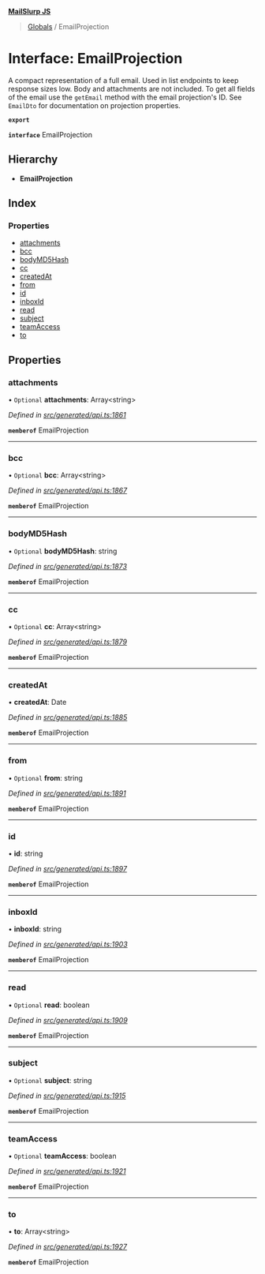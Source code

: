 **[MailSlurp JS](../README.md)**

> [Globals](../README.md) / EmailProjection

# Interface: EmailProjection

A compact representation of a full email. Used in list endpoints to keep response sizes low. Body and attachments are not included. To get all fields of the email use the `getEmail` method with the email projection's ID. See `EmailDto` for documentation on projection properties.

**`export`** 

**`interface`** EmailProjection

## Hierarchy

* **EmailProjection**

## Index

### Properties

* [attachments](emailprojection.md#attachments)
* [bcc](emailprojection.md#bcc)
* [bodyMD5Hash](emailprojection.md#bodymd5hash)
* [cc](emailprojection.md#cc)
* [createdAt](emailprojection.md#createdat)
* [from](emailprojection.md#from)
* [id](emailprojection.md#id)
* [inboxId](emailprojection.md#inboxid)
* [read](emailprojection.md#read)
* [subject](emailprojection.md#subject)
* [teamAccess](emailprojection.md#teamaccess)
* [to](emailprojection.md#to)

## Properties

### attachments

• `Optional` **attachments**: Array\<string>

*Defined in [src/generated/api.ts:1861](https://github.com/mailslurp/mailslurp-client/blob/b27590b/src/generated/api.ts#L1861)*

**`memberof`** EmailProjection

___

### bcc

• `Optional` **bcc**: Array\<string>

*Defined in [src/generated/api.ts:1867](https://github.com/mailslurp/mailslurp-client/blob/b27590b/src/generated/api.ts#L1867)*

**`memberof`** EmailProjection

___

### bodyMD5Hash

• `Optional` **bodyMD5Hash**: string

*Defined in [src/generated/api.ts:1873](https://github.com/mailslurp/mailslurp-client/blob/b27590b/src/generated/api.ts#L1873)*

**`memberof`** EmailProjection

___

### cc

• `Optional` **cc**: Array\<string>

*Defined in [src/generated/api.ts:1879](https://github.com/mailslurp/mailslurp-client/blob/b27590b/src/generated/api.ts#L1879)*

**`memberof`** EmailProjection

___

### createdAt

•  **createdAt**: Date

*Defined in [src/generated/api.ts:1885](https://github.com/mailslurp/mailslurp-client/blob/b27590b/src/generated/api.ts#L1885)*

**`memberof`** EmailProjection

___

### from

• `Optional` **from**: string

*Defined in [src/generated/api.ts:1891](https://github.com/mailslurp/mailslurp-client/blob/b27590b/src/generated/api.ts#L1891)*

**`memberof`** EmailProjection

___

### id

•  **id**: string

*Defined in [src/generated/api.ts:1897](https://github.com/mailslurp/mailslurp-client/blob/b27590b/src/generated/api.ts#L1897)*

**`memberof`** EmailProjection

___

### inboxId

•  **inboxId**: string

*Defined in [src/generated/api.ts:1903](https://github.com/mailslurp/mailslurp-client/blob/b27590b/src/generated/api.ts#L1903)*

**`memberof`** EmailProjection

___

### read

• `Optional` **read**: boolean

*Defined in [src/generated/api.ts:1909](https://github.com/mailslurp/mailslurp-client/blob/b27590b/src/generated/api.ts#L1909)*

**`memberof`** EmailProjection

___

### subject

• `Optional` **subject**: string

*Defined in [src/generated/api.ts:1915](https://github.com/mailslurp/mailslurp-client/blob/b27590b/src/generated/api.ts#L1915)*

**`memberof`** EmailProjection

___

### teamAccess

• `Optional` **teamAccess**: boolean

*Defined in [src/generated/api.ts:1921](https://github.com/mailslurp/mailslurp-client/blob/b27590b/src/generated/api.ts#L1921)*

**`memberof`** EmailProjection

___

### to

•  **to**: Array\<string>

*Defined in [src/generated/api.ts:1927](https://github.com/mailslurp/mailslurp-client/blob/b27590b/src/generated/api.ts#L1927)*

**`memberof`** EmailProjection
